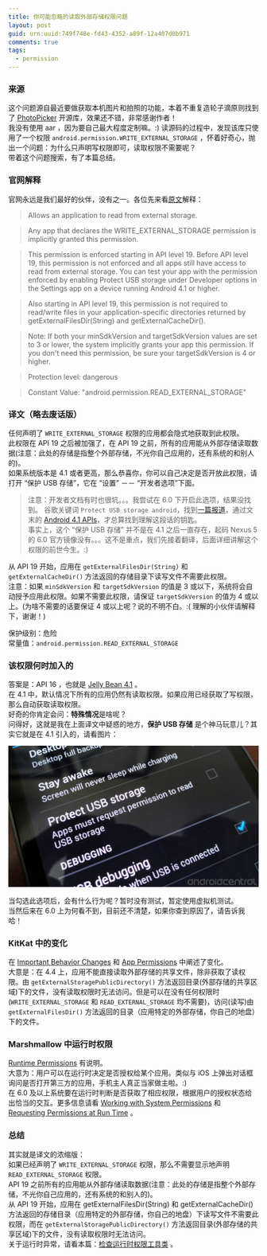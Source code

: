 ```yaml
---
title: 你可能忽略的读取外部存储权限问题
layout: post
guid: urn:uuid:749f748e-fd43-4352-a89f-12a407d0b971
comments: true
tags:
  - permission
---
```


### 来源
这个问题源自最近要做获取本机图片和拍照的功能，本着不重复造轮子滴原则找到了 [PhotoPicker](https://github.com/donglua/PhotoPicker) 开源库，效果还不错，非常感谢作者！  
我没有使用 aar ，因为要自己最大程度定制嘛。:) 读源码的过程中，发现该库只使用了一个权限 `android.permission.WRITE_EXTERNAL_STORAGE` ，怀着好奇心，抛出一个问题：为什么只声明写权限即可，读取权限不需要呢？  
带着这个问题搜索，有了本篇总结。

### 官网解释
官网永远是我们最好的伙伴，没有之一。各位先来看[原文](http://developer.android.com/reference/android/Manifest.permission.html#READ_EXTERNAL_STORAGE)解释：  

> Allows an application to read from external storage.

> Any app that declares the WRITE_EXTERNAL_STORAGE permission is implicitly granted this permission.

> This permission is enforced starting in API level 19. Before API level 19, this permission is not enforced and all apps still have access to read from external storage. You can test your app with the permission enforced by enabling Protect USB storage under Developer options in the Settings app on a device running Android 4.1 or higher.

> Also starting in API level 19, this permission is not required to read/write files in your application-specific directories returned by getExternalFilesDir(String) and getExternalCacheDir().

> Note: If both your minSdkVersion and targetSdkVersion values are set to 3 or lower, the system implicitly grants your app this permission. If you don't need this permission, be sure your targetSdkVersion is 4 or higher.

> Protection level: dangerous

> Constant Value: "android.permission.READ_EXTERNAL_STORAGE"

### 译文（略去废话版）
任何声明了 `WRITE_EXTERNAL_STORAGE` 权限的应用都会隐式地获取到此权限。  
此权限在 API 19 之后被加强了，在 API 19 之前，所有的应用能从外部存储读取数据(注意：此处的存储是指整个外部存储，不光你自己应用的，还有系统的和别人的)。  
如果系统版本是 4.1 或者更高，那么恭喜你，你可以自己决定是否开放此权限，请打开 “保护 USB 存储”，它在 “设置” －－ “开发者选项”下面。

> 注意：开发者文档有时也很坑。。。我尝试在 6.0 下开启此选项，结果没找到。
> 谷歌关键词 `Protect USB storage android`，找到[一篇报道](http://www.androidcentral.com/jelly-bean-brings-new-permission-along-read-external-storage)，通过文末的 [Android 4.1 APIs](http://developer.android.com/about/versions/android-4.1.html)，才总算找到理解这段话的钥匙。  
> 事实上，这个 “保护 USB 存储” 并不是在 4.1 之后一直存在，起码 Nexus 5 的 6.0 官方镜像没有。。。这不是重点，我们先接着翻译，后面详细讲解这个权限的前世今生。:)

从 API 19 开始，应用在 `getExternalFilesDir(String)` 和 `getExternalCacheDir()` 方法返回的存储目录下读写文件不需要此权限。  
注意：如果 `minSdkVersion` 和 `targetSdkVersion` 的值是 3 或以下，系统将会自动授予应用此权限。如果不需要此权限，请保证 `targetSdkVersion` 的值为 4 或以上。(为啥不需要的话要保证 4 或以上呢？说的不明不白。:(  理解的小伙伴请解释下，谢谢！)

保护级别：危险  
常量值：`android.permission.READ_EXTERNAL_STORAGE`

### 该权限何时加入的
答案是：API 16 ，也就是 [Jelly Bean 4.1](http://developer.android.com/about/versions/android-4.1.html#Permissions) 。  
在 4.1 中，默认情况下所有的应用仍然有读取权限。如果应用已经获取了写权限，那么自动获取读取权限。  
好奇的你肯定会问：**特殊情况**是啥呢？  
问得好，这就是我在上面译文中疑惑的地方，**保护 USB 存储** 是个神马玩意儿？其实它就是在 4.1 引入的，请看图片：  

![Protect USB storage](/media/files/2015/11/18/protect_usb.jpg)

当勾选此选项后，会有什么行为呢？暂时没有测试，暂定使用虚拟机测试。  
当然后来在 6.0 上为何看不到，目前还不清楚，如果你查到原因了，请告诉我哈！

### KitKat 中的变化
在 [Important Behavior Changes](http://developer.android.com/about/versions/android-4.4.html#Behaviors) 和 [App Permissions](http://developer.android.com/about/versions/android-4.4.html#Permissions) 中阐述了变化。  
大意是：在 4.4 上，应用不能直接读取外部存储的共享文件，除非获取了读权限。由 `getExternalStoragePublicDirectory()` 方法返回目录(外部存储的共享区域)下的文件，没有读取权限时无法访问。但是可以在没有任何权限时(`WRITE_EXTERNAL_STORAGE` 和 `READ_EXTERNAL_STORAGE` 均不需要)，访问(读写)由 `getExternalFilesDir()` 方法返回的目录（应用特定的外部存储，你自己的地盘）下的文件。  

### Marshmallow 中运行时权限
[Runtime Permissions](http://developer.android.com/about/versions/marshmallow/android-6.0-changes.html#behavior-runtime-permissions) 有说明。  
大意为：用户可以在运行时决定是否授权给某个应用。类似与 iOS 上弹出对话框询问是否打开第三方的应用，手机主人真正当家做主啦。:)  
在 6.0 及以上系统要在运行时判断是否获取了相应权限，根据用户的授权状态给出恰当的交互。更多信息请看 [Working with System Permissions](http://developer.android.com/training/permissions/index.html) 和 [Requesting Permissions at Run Time](http://developer.android.com/training/permissions/requesting.html) 。

### 总结
其实就是译文的浓缩版：  
如果已经声明了 `WRITE_EXTERNAL_STORAGE` 权限，那么不需要显示地声明 `READ_EXTERNAL_STORAGE` 权限。  
API 19 之前所有的应用能从外部存储读取数据(注意：此处的存储是指整个外部存储，不光你自己应用的，还有系统的和别人的)。  
从 API 19 开始，应用在 getExternalFilesDir(String) 和 getExternalCacheDir() 方法返回的存储目录（应用特定的外部存储，你自己的地盘）下读写文件不需要此权限，而在 `getExternalStoragePublicDirectory()` 方法返回目录(外部存储的共享区域)下的文件，没有读取权限时无法访问。  
关于运行时异常，请看本篇：[检查运行时权限工具类](http://www.johnwatsondev.com/2015/11/17/runtime-permission-util.html) 。
